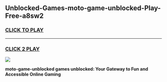 
## Unblocked-Games-moto-game-unblocked-Play-Free-a8sw2
<h3>
<a href="https://premium76.site?title=moto-game-unblocked&ref=19M">CLICK TO PLAY</a></h3>
<hr>

<h3>
<a href="https://premium76.site?title=moto-game-unblocked&ref=19M">CLICK 2 PLAY</a>
  
</h3>

<a href="https://premium76.site?title=moto-game-unblocked&ref=19M"><img src="https://clearcache.store/games.png"></a>


**moto-game-unblocked games unblocked: Your Gateway to Fun and Accessible Online Gaming**
